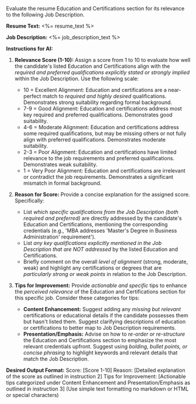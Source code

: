 Evaluate the resume Education and Certifications section for its relevance to the following Job Description.

**Resume Text:**
<%= resume_text %>

**Job Description:**
<%= job_description_text %>

**Instructions for AI:**

1. **Relevance Score (1-10):** Assign a score from 1 to 10 to evaluate how well the candidate's listed Education and Certifications align with the _required and preferred qualifications explicitly stated or strongly implied_ within the Job Description. Use the following scale:

   - 10 = Excellent Alignment: Education and certifications are a near-perfect match to _required and highly desired_ qualifications. Demonstrates strong suitability regarding formal background.
   - 7-9 = Good Alignment: Education and certifications address most key required and preferred qualifications. Demonstrates good suitability.
   - 4-6 = Moderate Alignment: Education and certifications address some required qualifications, but may be missing others or not fully align with preferred qualifications. Demonstrates moderate suitability.
   - 2-3 = Poor Alignment: Education and certifications have limited relevance to the job requirements and preferred qualifications. Demonstrates weak suitability.
   - 1 = Very Poor Alignment: Education and certifications are irrelevant or contradict the job requirements. Demonstrates a significant mismatch in formal background.

2. **Reason for Score:** Provide a concise explanation for the assigned score. Specifically:

   - List _which specific qualifications from the Job Description (both required and preferred)_ are directly addressed by the candidate's Education and Certifications, mentioning the corresponding credentials (e.g., 'MBA addresses 'Master's Degree in Business Administration' requirement').
   - List _any key qualifications explicitly mentioned in the Job Description that are NOT addressed_ by the listed Education and Certifications.
   - Briefly comment on the overall _level of alignment_ (strong, moderate, weak) and highlight any certifications or degrees that are _particularly strong or weak points_ in relation to the Job Description.

3. **Tips for Improvement:** Provide _actionable and specific_ tips to enhance the _perceived relevance_ of the Education and Certifications section for this specific job. Consider these categories for tips:
   - **Content Enhancement:** Suggest adding any _missing but relevant_ certifications or educational details if the candidate possesses them but hasn't listed them. Suggest clarifying descriptions of education or certifications to better map to Job Description requirements.
   - **Presentation/Emphasis:** Advise on how to _re-order or re-structure_ the Education and Certifications section to emphasize the most relevant credentials upfront. Suggest using _bolding, bullet points, or concise phrasing_ to highlight keywords and relevant details that match the Job Description.

**Desired Output Format:**
Score: [Score 1-10]
Reason: [Detailed explanation of the score as outlined in instruction 2]
Tips for Improvement: [Actionable tips categorized under Content Enhancement and Presentation/Emphasis as outlined in instruction 3] (Use simple text formatting no markdown or HTML or special characters)
